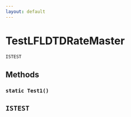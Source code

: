 ```yaml
---
layout: default
---
```


# TestLFLDTDRateMaster

`ISTEST`

## Methods

### `static Test1()`

## `ISTEST`
